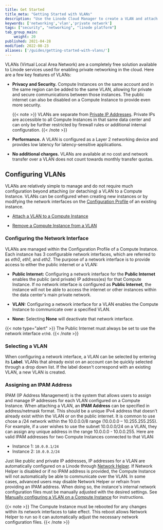 ```yaml
---
title: Get Started
title_meta: "Getting Started with VLANs"
description: "Use the Linode Cloud Manager to create a VLAN and attach a Compute Instance to it. When a Compute Instance is attached to a VLAN and configured, it has access to the VLAN's secure and private network."
keywords: ['networking','vlan','private network']
tags: ["security", "networking", "linode platform"]
tab_group_main:
    weight: 20
published: 2021-04-28
modified: 2022-08-23
aliases: ['/guides/getting-started-with-vlans/']
---
```


VLANs (Virtual Local Area Network) are a completely free solution available to Linode services used for enabling private networking in the cloud. Here are a few key features of VLANs:

- **Privacy and Security.** Compute Instances on the same account and in the same region can be added to the same VLAN, allowing for private and secure communications between those instances. The public internet can also be disabled on a Compute Instance to provide even more security.

    {{< note >}}
    VLANs are separate from [Private IP Addresses](/docs/products/compute/compute-instances/guides/manage-ip-addresses/#types-of-ip-addresses). Private IPs are accessible to all Compute Instances in that same data center and can only be further restricted by firewall rules or additional internal configuration.
    {{< /note >}}

- **Performance.** A VLAN is configured as a Layer 2 networking device and provides low latency for latency-sensitive applications.

- **No additional charges.** VLANs are available at no cost and network transfer over a VLAN does not count towards monthly transfer quotas.

## Configuring VLANs

VLANs are relatively simple to manage and do not require much configuration beyond attaching (or detaching) a VLAN to a Compute Instance. VLANs can be configured when creating new instances or by modifying the network interfaces on the [Configuration Profile](/docs/products/compute/compute-instances/guides/configuration-profiles/) of an existing instance.

- [Attach a VLAN to a Compute Instance](/docs/products/networking/vlans/guides/attach-to-compute-instance/)

- [Remove a Compute Instance from a VLAN](/docs/products/networking/vlans/guides/remove-a-compute-instance/)

### Configuring the Network Interface

VLANs are managed within the Configuration Profile of a Compute Instance. Each instance has 3 configurable network interfaces, which are referred to as *eth0*, *eth1*, and *eth2*. The purpose of a network interface is to provide access to either the public internet or a VLAN:

- **Public Internet:** Configuring a network interface for the **Public Internet** enables the public (and private) IP address(es) for that Compute Instance. If no network interface is configured as **Public Internet**, the instance will not be able to access the internet or other instances within the data center's main private network.

- **VLAN:** Configuring a network interface for a VLAN enables the Compute Instance to communicate over a specified VLAN.

- **None:** Selecting **None** will deactivate that network interface.

{{< note type="alert" >}}
The Public Internet must always be set to use the network interface `eth0`.
{{< /note >}}

### Selecting a VLAN

When configuring a network interface, a VLAN can be selected by entering its **Label**. VLANs that already exist on an account can be quickly selected through a drop down list. If the label doesn't correspond with an existing VLAN, a new VLAN is created.

### Assigning an IPAM Address

IPAM (IP Address Management) is the system that allows users to assign and manage IP addresses for each VLAN configured on a Compute Instance. When attaching a VLAN, an **IPAM Address** can be specified in address/netmask format. This should be a unique IPv4 address that doesn't already exist within the VLAN or on the public internet. It is common to use chose a /24 network within the 10.0.0.0/8 range (10.0.0.0 – 10.255.255.255). For example, if a user wishes to use the subnet 10.0.0.0/24 on a VLAN, they can assign any unique address in the range 10.0.0.0 - 10.0.0.255. Here are valid IPAM addresses for two Compute Instances connected to that VLAN:

- Instance 1: `10.0.0.1/24`
- Instance 2: `10.0.0.2/24`

Just like public and private IP addresses, IP addresses for a VLAN are automatically configured on a Linode through [Network Helper](/docs/products/compute/compute-instances/guides/network-helper/). If Network Helper is disabled or if no IPAM address is provided, the Compute Instance will not automatically be able to communicate over the VLAN. In some cases, advanced users may disable Network Helper or refrain from providing an IPAM address. When doing so, the instance's internal network configuration files must be manually adjusted with the desired settings. See [Manually configuring a VLAN on a Compute Instance](/docs/products/networking/vlans/guides/manually-configuring-a-vlan/) for instructions.

{{< note >}}
The Compute Instance must be rebooted for any changes within its network interfaces to take effect. This reboot allows Network Helper to run so it can automatically adjust the necessary network configuration files.
{{< /note >}}